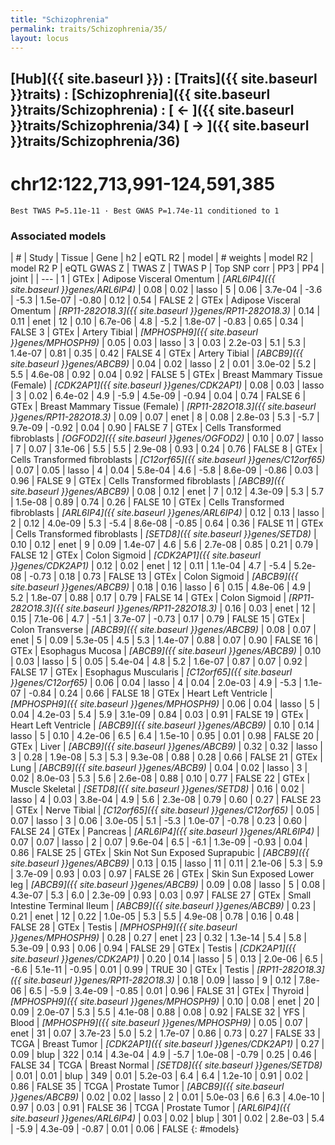 ```yaml
---
title: "Schizophrenia"
permalink: traits/Schizophrenia/35/ 
layout: locus
---
```


## [Hub]({{ site.baseurl }}) : [Traits]({{ site.baseurl }}traits) : [Schizophrenia]({{ site.baseurl }}traits/Schizophrenia) :  [ ← ]({{ site.baseurl }}traits/Schizophrenia/34)  [ → ]({{ site.baseurl }}traits/Schizophrenia/36)

# chr12:122,713,991-124,591,385

`Best TWAS P=5.11e-11 · Best GWAS P=1.74e-11 conditioned to 1`

<script>
Plotly.d3.csv("../35.cond.csv", function(data){ processData(data) } );
</script><div id="graph"></div>

### Associated models

| # | Study | Tissue | Gene | h2 | eQTL R2 | model | # weights | model R2 | model R2 P | eQTL GWAS Z | TWAS Z | TWAS P | Top SNP corr | PP3 | PP4 | joint |
| --- |
 1 | GTEx | Adipose Visceral Omentum | *[ARL6IP4]({{ site.baseurl }}genes/ARL6IP4)* | 0.08 | 0.02 | lasso |   5 | 0.06 | 3.7e-04 | -3.6 | -5.3 | 1.5e-07 | -0.80 | 0.12 | 0.54 | FALSE
 2 | GTEx | Adipose Visceral Omentum | *[RP11-282O18.3]({{ site.baseurl }}genes/RP11-282O18.3)* | 0.14 | 0.11 | enet |  12 | 0.10 | 6.7e-06 |  4.8 | -5.2 | 1.8e-07 | -0.83 | 0.65 | 0.34 | FALSE
 3 | GTEx | Artery Tibial | *[MPHOSPH9]({{ site.baseurl }}genes/MPHOSPH9)* | 0.05 | 0.03 | lasso |   3 | 0.03 | 2.2e-03 |  5.1 |  5.3 | 1.4e-07 |  0.81 | 0.35 | 0.42 | FALSE
 4 | GTEx | Artery Tibial | *[ABCB9]({{ site.baseurl }}genes/ABCB9)* | 0.04 | 0.02 | lasso |   2 | 0.01 | 3.0e-02 |  5.2 |  5.5 | 4.6e-08 |  0.92 | 0.04 | 0.92 | FALSE
 5 | GTEx | Breast Mammary Tissue (Female) | *[CDK2AP1]({{ site.baseurl }}genes/CDK2AP1)* | 0.08 | 0.03 | lasso |   3 | 0.02 | 6.4e-02 |  4.9 | -5.9 | 4.5e-09 | -0.94 | 0.04 | 0.74 | FALSE
 6 | GTEx | Breast Mammary Tissue (Female) | *[RP11-282O18.3]({{ site.baseurl }}genes/RP11-282O18.3)* | 0.09 | 0.07 | enet |   8 | 0.08 | 2.8e-03 |  5.3 | -5.7 | 9.7e-09 | -0.92 | 0.04 | 0.90 | FALSE
 7 | GTEx | Cells Transformed fibroblasts | *[OGFOD2]({{ site.baseurl }}genes/OGFOD2)* | 0.10 | 0.07 | lasso |   7 | 0.07 | 3.1e-06 |  5.5 |  5.5 | 2.9e-08 |  0.93 | 0.24 | 0.76 | FALSE
 8 | GTEx | Cells Transformed fibroblasts | *[C12orf65]({{ site.baseurl }}genes/C12orf65)* | 0.07 | 0.05 | lasso |   4 | 0.04 | 5.8e-04 |  4.6 | -5.8 | 8.6e-09 | -0.86 | 0.03 | 0.96 | FALSE
 9 | GTEx | Cells Transformed fibroblasts | *[ABCB9]({{ site.baseurl }}genes/ABCB9)* | 0.08 | 0.12 | enet |   7 | 0.12 | 4.3e-09 |  5.3 |  5.7 | 1.5e-08 |  0.89 | 0.74 | 0.26 | FALSE
10 | GTEx | Cells Transformed fibroblasts | *[ARL6IP4]({{ site.baseurl }}genes/ARL6IP4)* | 0.12 | 0.13 | lasso |   2 | 0.12 | 4.0e-09 |  5.3 | -5.4 | 8.6e-08 | -0.85 | 0.64 | 0.36 | FALSE
11 | GTEx | Cells Transformed fibroblasts | *[SETD8]({{ site.baseurl }}genes/SETD8)* | 0.10 | 0.12 | enet |   9 | 0.09 | 1.4e-07 |  4.6 |  5.6 | 2.7e-08 |  0.85 | 0.21 | 0.79 | FALSE
12 | GTEx | Colon Sigmoid | *[CDK2AP1]({{ site.baseurl }}genes/CDK2AP1)* | 0.12 | 0.02 | enet |  12 | 0.11 | 1.1e-04 |  4.7 | -5.4 | 5.2e-08 | -0.73 | 0.18 | 0.73 | FALSE
13 | GTEx | Colon Sigmoid | *[ABCB9]({{ site.baseurl }}genes/ABCB9)* | 0.18 | 0.16 | lasso |   6 | 0.15 | 4.8e-06 |  4.9 |  5.2 | 1.8e-07 |  0.88 | 0.17 | 0.79 | FALSE
14 | GTEx | Colon Sigmoid | *[RP11-282O18.3]({{ site.baseurl }}genes/RP11-282O18.3)* | 0.16 | 0.03 | enet |  12 | 0.15 | 7.1e-06 |  4.7 | -5.1 | 3.7e-07 | -0.73 | 0.17 | 0.79 | FALSE
15 | GTEx | Colon Transverse | *[ABCB9]({{ site.baseurl }}genes/ABCB9)* | 0.08 | 0.07 | enet |   5 | 0.09 | 5.3e-05 |  4.5 |  5.3 | 1.4e-07 |  0.88 | 0.07 | 0.90 | FALSE
16 | GTEx | Esophagus Mucosa | *[ABCB9]({{ site.baseurl }}genes/ABCB9)* | 0.10 | 0.03 | lasso |   5 | 0.05 | 5.4e-04 |  4.8 |  5.2 | 1.6e-07 |  0.87 | 0.07 | 0.92 | FALSE
17 | GTEx | Esophagus Muscularis | *[C12orf65]({{ site.baseurl }}genes/C12orf65)* | 0.06 | 0.04 | lasso |   4 | 0.04 | 2.0e-03 |  4.9 | -5.3 | 1.1e-07 | -0.84 | 0.24 | 0.66 | FALSE
18 | GTEx | Heart Left Ventricle | *[MPHOSPH9]({{ site.baseurl }}genes/MPHOSPH9)* | 0.06 | 0.04 | lasso |   5 | 0.04 | 4.2e-03 |  5.4 |  5.9 | 3.1e-09 |  0.84 | 0.03 | 0.91 | FALSE
19 | GTEx | Heart Left Ventricle | *[ABCB9]({{ site.baseurl }}genes/ABCB9)* | 0.10 | 0.14 | lasso |   5 | 0.10 | 4.2e-06 |  6.5 |  6.4 | 1.5e-10 |  0.95 | 0.01 | 0.98 | FALSE
20 | GTEx | Liver | *[ABCB9]({{ site.baseurl }}genes/ABCB9)* | 0.32 | 0.32 | lasso |   3 | 0.28 | 1.9e-08 |  5.3 |  5.3 | 9.3e-08 |  0.88 | 0.28 | 0.66 | FALSE
21 | GTEx | Lung | *[ABCB9]({{ site.baseurl }}genes/ABCB9)* | 0.04 | 0.02 | lasso |   3 | 0.02 | 8.0e-03 |  5.3 |  5.6 | 2.6e-08 |  0.88 | 0.10 | 0.77 | FALSE
22 | GTEx | Muscle Skeletal | *[SETD8]({{ site.baseurl }}genes/SETD8)* | 0.16 | 0.02 | lasso |   4 | 0.03 | 3.8e-04 |  4.9 |  5.6 | 2.3e-08 |  0.79 | 0.60 | 0.27 | FALSE
23 | GTEx | Nerve Tibial | *[C12orf65]({{ site.baseurl }}genes/C12orf65)* | 0.05 | 0.07 | lasso |   3 | 0.06 | 3.0e-05 |  5.1 | -5.3 | 1.0e-07 | -0.78 | 0.23 | 0.60 | FALSE
24 | GTEx | Pancreas | *[ARL6IP4]({{ site.baseurl }}genes/ARL6IP4)* | 0.07 | 0.07 | lasso |   2 | 0.07 | 9.6e-04 |  6.5 | -6.1 | 1.3e-09 | -0.93 | 0.04 | 0.86 | FALSE
25 | GTEx | Skin Not Sun Exposed Suprapubic | *[ABCB9]({{ site.baseurl }}genes/ABCB9)* | 0.13 | 0.15 | lasso |  11 | 0.11 | 2.1e-06 |  5.3 |  5.9 | 3.7e-09 |  0.93 | 0.03 | 0.97 | FALSE
26 | GTEx | Skin Sun Exposed Lower leg | *[ABCB9]({{ site.baseurl }}genes/ABCB9)* | 0.09 | 0.08 | lasso |   5 | 0.08 | 4.3e-07 |  5.3 |  6.0 | 2.3e-09 |  0.93 | 0.03 | 0.97 | FALSE
27 | GTEx | Small Intestine Terminal Ileum | *[ABCB9]({{ site.baseurl }}genes/ABCB9)* | 0.23 | 0.21 | enet |  12 | 0.22 | 1.0e-05 |  5.3 |  5.5 | 4.9e-08 |  0.78 | 0.16 | 0.48 | FALSE
28 | GTEx | Testis | *[MPHOSPH9]({{ site.baseurl }}genes/MPHOSPH9)* | 0.28 | 0.27 | enet |  23 | 0.32 | 1.3e-14 |  5.4 |  5.8 | 5.3e-09 |  0.93 | 0.06 | 0.94 | FALSE
29 | GTEx | Testis | *[CDK2AP1]({{ site.baseurl }}genes/CDK2AP1)* | 0.20 | 0.14 | lasso |   5 | 0.13 | 2.0e-06 |  6.5 | -6.6 | 5.1e-11 | -0.95 | 0.01 | 0.99 |  TRUE
30 | GTEx | Testis | *[RP11-282O18.3]({{ site.baseurl }}genes/RP11-282O18.3)* | 0.18 | 0.09 | lasso |   9 | 0.12 | 7.8e-06 |  6.5 | -5.9 | 3.4e-09 | -0.85 | 0.01 | 0.96 | FALSE
31 | GTEx | Thyroid | *[MPHOSPH9]({{ site.baseurl }}genes/MPHOSPH9)* | 0.10 | 0.08 | enet |  20 | 0.09 | 2.0e-07 |  5.3 |  5.5 | 4.1e-08 |  0.88 | 0.08 | 0.92 | FALSE
32 | YFS | Blood | *[MPHOSPH9]({{ site.baseurl }}genes/MPHOSPH9)* | 0.05 | 0.07 | enet |  31 | 0.07 | 3.7e-23 |  5.0 |  5.2 | 1.7e-07 |  0.86 | 0.73 | 0.27 | FALSE
33 | TCGA | Breast Tumor | *[CDK2AP1]({{ site.baseurl }}genes/CDK2AP1)* | 0.27 | 0.09 | blup | 322 | 0.14 | 4.3e-04 |  4.9 | -5.7 | 1.0e-08 | -0.79 | 0.25 | 0.46 | FALSE
34 | TCGA | Breast Normal | *[SETD8]({{ site.baseurl }}genes/SETD8)* | 0.01 | 0.01 | blup | 349 | 0.01 | 5.2e-03 |  6.4 |  6.4 | 1.2e-10 |  0.91 | 0.02 | 0.86 | FALSE
35 | TCGA | Prostate Tumor | *[ABCB9]({{ site.baseurl }}genes/ABCB9)* | 0.02 | 0.02 | lasso |   2 | 0.01 | 5.0e-03 |  6.6 |  6.3 | 4.0e-10 |  0.97 | 0.03 | 0.91 | FALSE
36 | TCGA | Prostate Tumor | *[ARL6IP4]({{ site.baseurl }}genes/ARL6IP4)* | 0.03 | 0.02 | blup | 301 | 0.02 | 2.8e-03 |  5.4 | -5.9 | 4.3e-09 | -0.87 | 0.01 | 0.06 | FALSE
{: #models}

